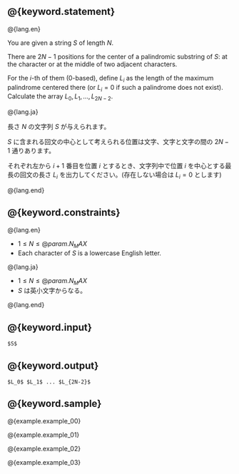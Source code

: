## @{keyword.statement}

@{lang.en}

You are given a string $S$ of length $N$.

There are $2N-1$ positions for the center of a palindromic substring of $S$: at the character or at the middle of two adjacent characters.

For the $i$-th of them ($0$-based), define $L_i$ as the length of the maximum palindrome centered there (or $L_i = 0$ if such a palindrome does not exist). Calculate the array $L_0,L_1,\ldots,L_{2N-2}$.

@{lang.ja}

長さ $N$ の文字列 $S$ が与えられます。

$S$ に含まれる回文の中心として考えられる位置は文字、文字と文字の間の $2N-1$ 通りあります。
 
それぞれ左から $i+1$ 番目を位置 $i$ とするとき、文字列中で位置 $i$ を中心とする最長の回文の長さ $L_i$ を出力してください。(存在しない場合は $L_i=0$ とします)

@{lang.end}

## @{keyword.constraints}

@{lang.en}

- $1 \leq N \leq @{param.N_MAX}$
- Each character of $S$ is a lowercase English letter.

@{lang.ja}

- $1 \leq N \leq @{param.N_MAX}$
- $S$ は英小文字からなる。

@{lang.end}

## @{keyword.input}

```
$S$
```

## @{keyword.output}

```
$L_0$ $L_1$ ... $L_{2N-2}$
```

## @{keyword.sample}

@{example.example_00}

@{example.example_01}

@{example.example_02}

@{example.example_03}
